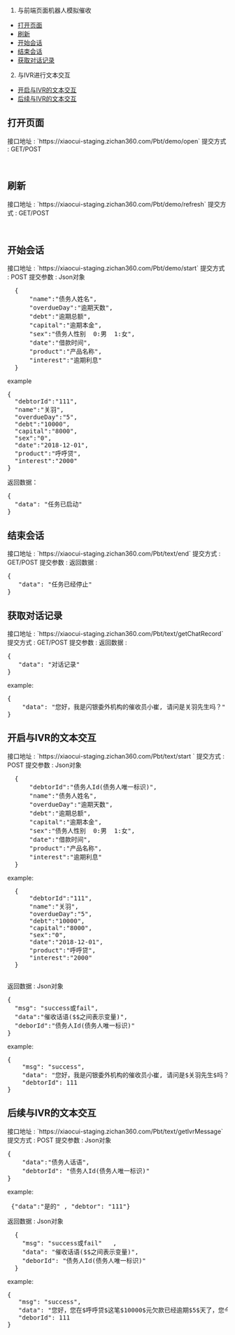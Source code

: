 1. 与前端页面机器人模拟催收  
  * [打开页面](#打开页面)
  * [刷新](#刷新)
  * [开始会话](#开始会话)
  * [结束会话](#结束会话)
  * [获取对话记录](#获取对话记录)
  
2. 与IVR进行文本交互
  * [开启与IVR的文本交互](#开启与IVR的文本交互) 
  * [后续与IVR的文本交互](#后续与IVR的文本交互) 


<h2 id="打开页面">打开页面</h2>  
接口地址 : `https://xiaocui-staging.zichan360.com/Pbt/demo/open`  
提交方式 : GET/POST  
<pre>

</pre>

<h2 id="刷新">刷新</h2>
接口地址 : `https://xiaocui-staging.zichan360.com/Pbt/demo/refresh`  
提交方式 : GET/POST  
<pre>

</pre>

<h2 id="开始会话">开始会话</h2>
接口地址 : `https://xiaocui-staging.zichan360.com/Pbt/demo/start`  
提交方式 : POST  
提交参数 : Json对象

<pre>
  {	
   	  "name":"债务人姓名",		
   	  "overdueDay":"逾期天数",		
   	  "debt":"逾期总额",		
   	  "capital":"逾期本金",		
   	  "sex":"债务人性别  0:男  1:女",			
   	  "date":"借款时间",	
   	  "product":"产品名称",	
   	  "interest":"逾期利息"		
  }
</pre>
example
<pre>
{
  "debtorId":"111",	
  "name":"关羽",		
  "overdueDay":"5",		
  "debt":"10000",		
  "capital":"8000",		
  "sex":"0",			
  "date":"2018-12-01",	
  "product":"呼呼贷",	
  "interest":"2000"		
}
</pre>
返回数据：
<pre>
{
  "data": "任务已启动"
}  
</pre>

<h2 id="结束会话">结束会话</h2>
接口地址 : `https://xiaocui-staging.zichan360.com/Pbt/text/end`  
提交方式 :  GET/POST
提交参数 : 
返回数据 :
<pre>
{
   "data": "任务已经停止"
}
</pre>

<h2 id="获取对话记录">获取对话记录</h2>
接口地址 : `https://xiaocui-staging.zichan360.com/Pbt/text/getChatRecord`  
提交方式 :  GET/POST  
提交参数 :  
返回数据 :
<pre>
{
   "data": "对话记录"
}
</pre>
example:
<pre>
{
    "data": "您好，我是闪银委外机构的催收员小崔, 请问是关羽先生吗？"
}
</pre>


<h2 id="开启与IVR的文本交互">开启与IVR的文本交互</h2>  
接口地址 : `https://xiaocui-staging.zichan360.com/Pbt/text/start `  
提交方式 : POST  
提交参数 : Json对象
<pre>
  {
   	  "debtorId":"债务人Id(债务人唯一标识)",	
   	  "name":"债务人姓名",		
   	  "overdueDay":"逾期天数",		
   	  "debt":"逾期总额",		
   	  "capital":"逾期本金",		
   	  "sex":"债务人性别  0:男  1:女",			
   	  "date":"借款时间",	
   	  "product":"产品名称",	
   	  "interest":"逾期利息"		
  }
</pre>  
example:
<pre>
  {
   	  "debtorId":"111",	
   	  "name":"关羽",		
   	  "overdueDay":"5",		
   	  "debt":"10000",		
   	  "capital":"8000",		
   	  "sex":"0",			
   	  "date":"2018-12-01",	
   	  "product":"呼呼贷",	
   	  "interest":"2000"		
  }

</pre>

返回数据 :  Json对象
<pre>
{  
  "msg": "success或fail",
  "data":"催收话语($$之间表示变量)",      
  "deborId":"债务人Id(债务人唯一标识)"	
}
</pre>
example:

<pre>
{
    "msg": "success",
    "data": "您好，我是闪银委外机构的催收员小崔, 请问是$关羽先生$吗？",
    "debtorId": 111
}
</pre>


<h2 id="后续与IVR的文本交互">后续与IVR的文本交互</h2>  
接口地址 : `https://xiaocui-staging.zichan360.com/Pbt/text/getIvrMessage`  
提交方式 : POST  
提交参数 : Json对象
<pre>
{
    "data":"债务人话语",				
    "debtorId": "债务人Id(债务人唯一标识)"			
}
</pre>  
example:
<pre>
 {"data":"是的" , "debtor": "111"}
</pre>


返回数据 :  Json对象

<pre>
  {
    "msg": "success或fail"	,
    "data": "催收话语($$之间表示变量)",
    "deborId": "债务人Id(债务人唯一标识)"		  		
  }
</pre>

example:
<pre>
{
   "msg": "success",
   "data": "您好，您在$呼呼贷$这笔$10000$元欠款已经逾期$5$天了，您今天几点能处理好这笔款项呢？",
   "deborId": 111
}
</pre>


